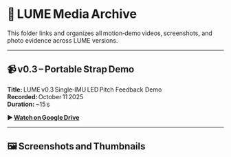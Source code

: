 # 🎥 LUME Media Archive

This folder links and organizes all motion‑demo videos, screenshots, and photo evidence across LUME versions.

---

## 📹 v0.3 – Portable Strap Demo
**Title:** LUME v0.3 Single‑IMU LED Pitch Feedback Demo 
**Recorded:** October 11 2025  
**Duration:** ~15 s  

▶ **[Watch on Google Drive](https://drive.google.com/file/d/1Un4Mqw3x_CNL5P-envcemGDKbhkhEDL0/view?usp=drive_link)**  

---

## 🖼️ Screenshots and Thumbnails
